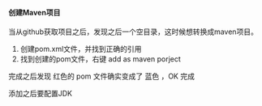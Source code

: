 #### 创建Maven项目
当从github获取项目之后，发现之后一个空目录，这时候想转换成maven项目。
1. 创建pom.xml文件，并找到正确的引用
2. 找到创建的pom文件，右键 add as maven porject

完成之后发现 红色的 pom 文件确实变成了 蓝色 ，OK 完成

添加之后要配置JDK

